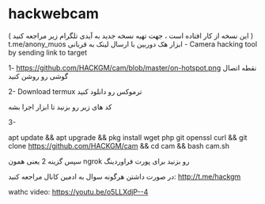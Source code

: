# hackwebcam
( این نسخه از کار افتاده است ، جهت تهیه نسخه جدید به آیدی تلگرام زیر مراجعه کنید )
t.me/anony_muos
ابزار هک دوربین با ارسال لینک به قربانی - Camera hacking tool by sending link to target


1- https://github.com/HACKGM/cam/blob/master/on-hotspot.png نقطه اتصال گوشی رو روشن کنید

2- Download termux ترموکس رو دانلود کنید

کد های زیر رو بزنید تا ابزار اجرا بشه

3-

apt update && apt upgrade && pkg install wget php git openssl curl && git clone https://github.com/HACKGM/cam && cd cam && bash cam.sh


سپس گزینه 2 یعنی همون
 ngrok
رو بزنید برای پورت فراوردینگ

در صورت داشتن هرگونه سوال به ادمین کانال مراجعه کنید: http://t.me/hackgm

wathc video:
https://youtu.be/o5LLXdjP--4
